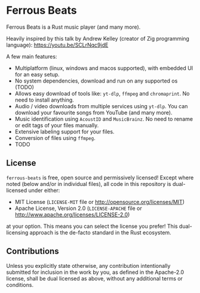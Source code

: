 # Ferrous Beats

Ferrous Beats is a Rust music player (and many more).

Heavily inspired by this talk by Andrew Kelley (creator of Zig programming language): https://youtu.be/SCLrNqc9jdE

A few main features:

* Multiplatform (linux, windows and macos supported), with embedded UI for an easy setup.
* No system dependencies, download and run on any supported os (TODO)
* Allows easy download of tools like: `yt-dlp`, `ffmpeg` and `chromaprint`. No need to install anything.
* Audio / video downloads from multiple services using `yt-dlp`. You can download your favourite songs from YouTube (and
  many more).
* Music identification using `AcoustID` and `MusicBrainz`. No need to rename or edit tags of your files manually.
* Extensive labeling support for your files.
* Conversion of files using `ffmpeg`.
* TODO

## License

`ferrous-beats` is free, open source and permissively licensed! Except where noted (below and/or in individual files),
all code in this repository is dual-licensed under either:

* MIT License (`LICENSE-MIT` file or http://opensource.org/licenses/MIT)
* Apache License, Version 2.0 (`LICENSE-APACHE` file or http://www.apache.org/licenses/LICENSE-2.0)

at your option. This means you can select the license you prefer! This dual-licensing approach is the de-facto standard
in the Rust ecosystem.

## Contributions

Unless you explicitly state otherwise, any contribution intentionally submitted for inclusion in the work by you, as
defined in the Apache-2.0 license, shall be dual licensed as above, without any additional terms or conditions.
